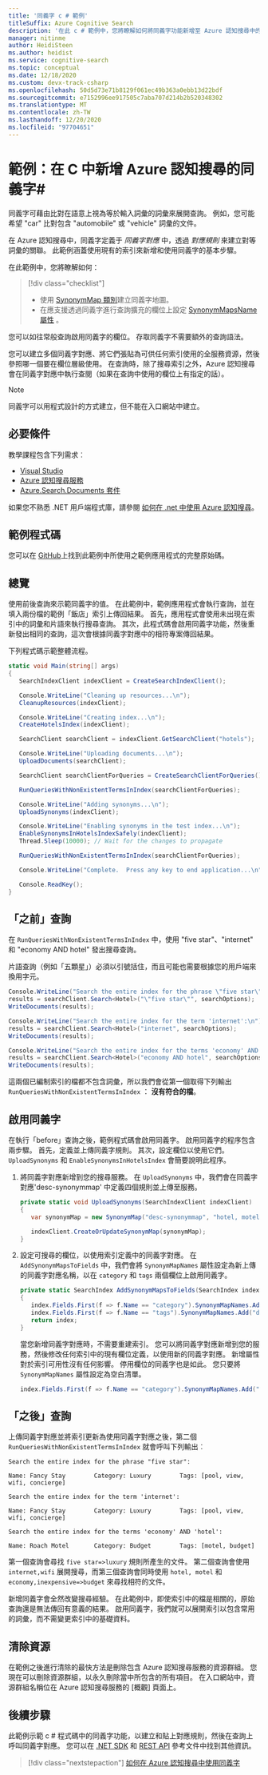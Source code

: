 ```yaml
---
title: '同義字 c # 範例'
titleSuffix: Azure Cognitive Search
description: '在此 c # 範例中，您將瞭解如何將同義字功能新增至 Azure 認知搜尋中的索引。 同義字對應是一份對等詞彙清單。 支援同義字的欄位會展開查詢，以包含使用者提供的詞彙和所有相關的同義字。'
manager: nitinme
author: HeidiSteen
ms.author: heidist
ms.service: cognitive-search
ms.topic: conceptual
ms.date: 12/18/2020
ms.custom: devx-track-csharp
ms.openlocfilehash: 50d5d73e71b8129f061ec49b363a0ebb13d22bdf
ms.sourcegitcommit: e7152996ee917505c7aba707d214b2b520348302
ms.translationtype: MT
ms.contentlocale: zh-TW
ms.lasthandoff: 12/20/2020
ms.locfileid: "97704651"
---
```

# <a name="example-add-synonyms-for-azure-cognitive-search-in-c"></a>範例：在 C 中新增 Azure 認知搜尋的同義字#

同義字可藉由比對在語意上視為等於輸入詞彙的詞彙來展開查詢。 例如，您可能希望 "car" 比對包含 "automobile" 或 "vehicle" 詞彙的文件。 

在 Azure 認知搜尋中，同義字定義于 *同義字對應* 中，透過 *對應規則* 來建立對等詞彙的關聯。 此範例涵蓋使用現有的索引來新增和使用同義字的基本步驟。

在此範例中，您將瞭解如何：

> [!div class="checklist"]
> * 使用 [SynonymMap 類別](/dotnet/api/azure.search.documents.indexes.models.synonymmap)建立同義字地圖。 
> * 在應支援透過同義字進行查詢擴充的欄位上設定 [SynonymMapsName 屬性](/dotnet/api/azure.search.documents.indexes.models.searchfield.synonymmapnames) 。

您可以如往常般查詢啟用同義字的欄位。 存取同義字不需要額外的查詢語法。

您可以建立多個同義字對應、將它們張貼為可供任何索引使用的全服務資源，然後參照哪一個要在欄位層級使用。 在查詢時，除了搜尋索引之外，Azure 認知搜尋會在同義字對應中執行查閱（如果在查詢中使用的欄位上有指定的話）。

> [!NOTE]
> 同義字可以用程式設計的方式建立，但不能在入口網站中建立。

## <a name="prerequisites"></a>必要條件

教學課程包含下列需求︰

* [Visual Studio](https://www.visualstudio.com/downloads/)
* [Azure 認知搜尋服務](search-create-service-portal.md)
* [Azure.Search.Documents 套件](https://www.nuget.org/packages/Azure.Search.Documents/)

如果您不熟悉 .NET 用戶端程式庫，請參閱 [如何在 .net 中使用 Azure 認知搜尋](search-howto-dotnet-sdk.md)。

## <a name="sample-code"></a>範例程式碼

您可以在 [GitHub](https://github.com/Azure-Samples/search-dotnet-getting-started/tree/master/DotNetHowToSynonyms)上找到此範例中所使用之範例應用程式的完整原始碼。

## <a name="overview"></a>總覽

使用前後查詢來示範同義字的值。 在此範例中，範例應用程式會執行查詢，並在填入兩份檔的範例「飯店」索引上傳回結果。 首先，應用程式會使用未出現在索引中的詞彙和片語來執行搜尋查詢。 其次，此程式碼會啟用同義字功能，然後重新發出相同的查詢，這次會根據同義字對應中的相符專案傳回結果。 

下列程式碼示範整體流程。

```csharp
static void Main(string[] args)
{
   SearchIndexClient indexClient = CreateSearchIndexClient();

   Console.WriteLine("Cleaning up resources...\n");
   CleanupResources(indexClient);

   Console.WriteLine("Creating index...\n");
   CreateHotelsIndex(indexClient);

   SearchClient searchClient = indexClient.GetSearchClient("hotels");

   Console.WriteLine("Uploading documents...\n");
   UploadDocuments(searchClient);

   SearchClient searchClientForQueries = CreateSearchClientForQueries();

   RunQueriesWithNonExistentTermsInIndex(searchClientForQueries);

   Console.WriteLine("Adding synonyms...\n");
   UploadSynonyms(indexClient);

   Console.WriteLine("Enabling synonyms in the test index...\n");
   EnableSynonymsInHotelsIndexSafely(indexClient);
   Thread.Sleep(10000); // Wait for the changes to propagate

   RunQueriesWithNonExistentTermsInIndex(searchClientForQueries);

   Console.WriteLine("Complete.  Press any key to end application...\n");

   Console.ReadKey();
}
```

## <a name="before-queries"></a>「之前」查詢

在 `RunQueriesWithNonExistentTermsInIndex` 中，使用 "five star"、"internet" 和 "economy AND hotel" 發出搜尋查詢。

片語查詢（例如「五顆星」）必須以引號括住，而且可能也需要根據您的用戶端來換用字元。

```csharp
Console.WriteLine("Search the entire index for the phrase \"five star\":\n");
results = searchClient.Search<Hotel>("\"five star\"", searchOptions);
WriteDocuments(results);

Console.WriteLine("Search the entire index for the term 'internet':\n");
results = searchClient.Search<Hotel>("internet", searchOptions);
WriteDocuments(results);

Console.WriteLine("Search the entire index for the terms 'economy' AND 'hotel':\n");
results = searchClient.Search<Hotel>("economy AND hotel", searchOptions);
WriteDocuments(results);
```

這兩個已編制索引的檔都不包含詞彙，所以我們會從第一個取得下列輸出 `RunQueriesWithNonExistentTermsInIndex` ：  **沒有符合的檔**。

## <a name="enable-synonyms"></a>啟用同義字

在執行「before」查詢之後，範例程式碼會啟用同義字。 啟用同義字的程序包含兩步驟。 首先，定義並上傳同義字規則。 其次，設定欄位以使用它們。 `UploadSynonyms` 和 `EnableSynonymsInHotelsIndex` 會簡要說明此程序。

1. 將同義字對應新增到您的搜尋服務。 在 `UploadSynonyms` 中，我們會在同義字對應'desc-synonymmap' 中定義四個規則並上傳至服務。

   ```csharp
   private static void UploadSynonyms(SearchIndexClient indexClient)
   {
      var synonymMap = new SynonymMap("desc-synonymmap", "hotel, motel\ninternet,wifi\nfive star=>luxury\neconomy,inexpensive=>budget");

      indexClient.CreateOrUpdateSynonymMap(synonymMap);
   }
   ```

1. 設定可搜尋的欄位，以使用索引定義中的同義字對應。 在 `AddSynonymMapsToFields` 中，我們會將 `SynonymMapNames` 屬性設定為新上傳的同義字對應名稱，以在 `category` 和 `tags` 兩個欄位上啟用同義字。

   ```csharp
   private static SearchIndex AddSynonymMapsToFields(SearchIndex index)
   {
      index.Fields.First(f => f.Name == "category").SynonymMapNames.Add("desc-synonymmap");
      index.Fields.First(f => f.Name == "tags").SynonymMapNames.Add("desc-synonymmap");
      return index;
   }
   ```

   當您新增同義字對應時，不需要重建索引。 您可以將同義字對應新增到您的服務，然後修改任何索引中的現有欄位定義，以使用新的同義字對應。 新增屬性對於索引可用性沒有任何影響。 停用欄位的同義字也是如此。 您只要將 `SynonymMapNames` 屬性設定為空白清單。

   ```csharp
   index.Fields.First(f => f.Name == "category").SynonymMapNames.Add("desc-synonymmap");
   ```

## <a name="after-queries"></a>「之後」查詢

上傳同義字對應並將索引更新為使用同義字對應之後，第二個 `RunQueriesWithNonExistentTermsInIndex` 就會呼叫下列輸出︰

```dos
Search the entire index for the phrase "five star":

Name: Fancy Stay        Category: Luxury        Tags: [pool, view, wifi, concierge]

Search the entire index for the term 'internet':

Name: Fancy Stay        Category: Luxury        Tags: [pool, view, wifi, concierge]

Search the entire index for the terms 'economy' AND 'hotel':

Name: Roach Motel       Category: Budget        Tags: [motel, budget]
```

第一個查詢會尋找 `five star=>luxury` 規則所產生的文件。 第二個查詢會使用 `internet,wifi` 展開搜尋，而第三個查詢會同時使用 `hotel, motel` 和 `economy,inexpensive=>budget` 來尋找相符的文件。

新增同義字會全然改變搜尋經驗。 在此範例中，即使索引中的檔是相關的，原始查詢還是無法傳回有意義的結果。 啟用同義字，我們就可以展開索引以包含常用的詞彙，而不需變更索引中的基礎資料。

## <a name="clean-up-resources"></a>清除資源

在範例之後進行清除的最快方法是刪除包含 Azure 認知搜尋服務的資源群組。 您現在可以刪除資源群組，以永久刪除當中所包含的所有項目。 在入口網站中，資源群組名稱位在 Azure 認知搜尋服務的 [概觀] 頁面上。

## <a name="next-steps"></a>後續步驟

此範例示範 c # 程式碼中的同義字功能，以建立和貼上對應規則，然後在查詢上呼叫同義字對應。 您可以在 [.NET SDK](/dotnet/api/overview/azure/search.documents-readme) 和 [REST API](/rest/api/searchservice/) 參考文件中找到其他資訊。

> [!div class="nextstepaction"]
> [如何在 Azure 認知搜尋中使用同義字](search-synonyms.md)